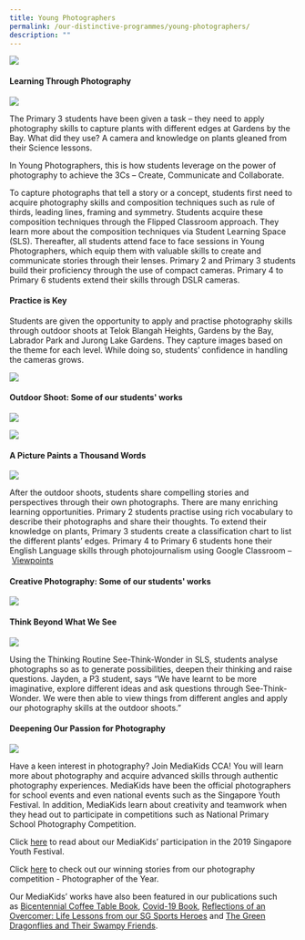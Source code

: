 ```yaml
---
title: Young Photographers
permalink: /our-distinctive-programmes/young-photographers/
description: ""
---
```

![](/images/IMG_6595-2048x1536.jpg)

<h4><strong>Learning Through Photography</strong></h4>

![](/images/IMG_6825-1024x768.jpg)

<p>The Primary 3 students have been given a task &ndash; they need to apply photography skills to capture plants with different edges at Gardens by the Bay. What did they use? A camera and knowledge on plants gleaned from their Science lessons.</p>
<p>In Young Photographers, this is how students leverage on the power of photography to achieve the 3Cs &ndash; Create, Communicate and Collaborate.</p>
<p>To capture photographs that tell a story or a concept, students first need to acquire photography skills and composition techniques such as rule of thirds, leading lines, framing and symmetry. Students acquire these composition techniques through the Flipped Classroom approach. They learn more about the composition techniques via Student Learning Space (SLS). Thereafter, all students attend face to face sessions in Young Photographers, which equip them with valuable skills to create and communicate stories through their lenses. Primary 2 and Primary 3 students build their proficiency through the use of compact cameras. Primary 4 to Primary 6 students extend their skills through DSLR cameras.</p>
<h4><strong>Practice is Key</strong></h4>
<p>Students are given the opportunity to apply and practise photography skills through outdoor shoots at Telok Blangah Heights, Gardens by the Bay, Labrador Park and Jurong Lake Gardens. They capture images based on the theme for each level. While doing so, students&rsquo; confidence in handling the cameras grows.</p>

![](/images/yp1.jpg)

<h4><strong>Outdoor Shoot: Some of our students' works</strong></h4>

![](/images/yp2.jpg)

![](/images/yp3.jpg)

<h4><strong>A Picture Paints a Thousand Words</strong></h4>

![](/images/IMG_6346-1024x768.jpg)

<p>After the outdoor shoots, students share compelling stories and perspectives through their own photographs. There are many enriching learning opportunities. Primary 2 students practise using rich vocabulary to describe their photographs and share their thoughts. To extend their knowledge on plants, Primary 3 students create a classification chart to list the different plants&rsquo; edges. Primary 4 to Primary 6 students hone their English Language skills through photojournalism using Google Classroom &ndash;&nbsp;<a href="https://blangahrisepri.moe.edu.sg/viewpoints/">Viewpoints</a></p>

<h4><strong>Creative Photography: Some of our students' works</strong></h4>

![](/images/py5.jpg)

<h4><strong>Think Beyond What We See</strong></h4>

![](/images/P2-STW-01-1024x682.jpg)

<p>Using the Thinking Routine See-Think-Wonder in SLS, students analyse photographs so as to generate possibilities, deepen their thinking and raise questions. Jayden, a P3 student, says &ldquo;We have learnt to be more imaginative, explore different ideas and ask questions through See-Think-Wonder. We were then able to view things from different angles and apply our photography skills at the outdoor shoots.&rdquo;</p>
<h4><strong>Deepening Our Passion for Photography</strong></h4>

![](/images/IMG_6466-1024x768.jpg)

Have a keen interest in photography? Join MediaKids CCA! You will learn more about photography and acquire advanced skills through authentic photography experiences. MediaKids have been the official photographers for school events and even national events such as the Singapore Youth Festival. In addition, MediaKids learn about creativity and teamwork when they head out to participate in competitions such as National Primary School Photography Competition.

Click [here](https://blangahrisepri.moe.edu.sg/2019/10/08/syf-2019-celebrations-in-the-community-student-photographers/) to read about our MediaKids’ participation in the 2019 Singapore Youth Festival.

Click [here](https://blangahrisepri.moe.edu.sg/photographer-of-the-year/) to check out our winning stories from our photography competition - Photographer of the Year.

Our MediaKids’ works have also been featured in our publications such as [Bicentennial Coffee Table Book](https://moe-blangahrisepri-staging.netlify.app/our-distinctive-programmes/special-projects/bicentennial-coffee-table-book/), [Covid-19 Book](https://moe-blangahrisepri-staging.netlify.app/2021/02/02/here-comes-the-storm-now-our-covid-19-diary/), [Reflections of an Overcomer: Life Lessons from our SG Sports Heroes](https://moe-blangahrisepri-staging.netlify.app/reflections-of-an-overcomer-life-lessons-from-our-sg-sports-heroes/) and [The Green Dragonflies and Their Swampy Friends](https://moe-blangahrisepri-staging.netlify.app/our-distinctive-programmes/special-projects/the-green-dragonflies-and-their-swampy-friends/).